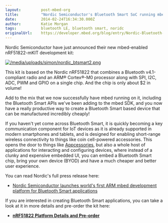 ```yaml
---
layout:         post-mbed-org
title:          "Nordic Semiconductor's Bluetooth Smart SoC running mbed! Pre-order your kit!"
date:           2014-02-24T16:34:30.000Z
author:         Katie Morgan
tags:           bluetooth LE, bluetooth smart, noridc
originalUrl:    https://developer.mbed.org/blog/entry/Nordic-Bluetooth-Smart-SoC-running-mbed/
---
```


<p>
  Nordic Semiconductor have just announced their new mbed-enabled
  nRF51822-mKIT development kit:
</p>
<p>
  <a href="/platforms/Nordic-nRF51822/"><img src=
  "https://developer.mbed.org/media/uploads/simon/nordic_btsmart2.png"
  alt="/media/uploads/simon/nordic_btsmart2.png" title=
  "/media/uploads/simon/nordic_btsmart2.png"></a>
</p>
<p>
  This kit is based on the Nordic nRF51822 that combines a
  Bluetooth v4.1-compliant radio and an ARM® Cortex®-M0 processor
  along with SPI, I2C, ADC, PWM and GPIO on a single chip. And the
  chip is only about $2 in volume!
</p>
<p>
  Add to the mix that we now successfully have mbed running on it,
  including the Bluetooth Smart APIs we've been adding to the mbed
  SDK, and you now have a really productive way to create a
  Bluetooth Smart based device that can be manufactured incredibly
  cheaply!
</p>
<p>
  If you haven't yet come across Bluetooth Smart, it is quickly
  becoming a key communication component for IoT devices as it is
  already supported in modern smartphones and tablets, and is
  designed for enabling short-range wireless connectivity to things
  like coin cell-powered accessories. This opens the door to things
  like <a href="http://www.nickhunn.com/2ubiquity/" rel=
  "nofollow">Appcessories</a>, but also a whole host of
  applications for interacting and configuring devices, where
  instead of a clunky and expensive embedded UI, you can embed a
  Bluetooth Smart chip, bring your own device (BYOD) and have a
  much cheaper and better user experience.
</p>
<p>
  You can read Nordic's full press release here:
</p>
<ul>
  <li>
    <a href=
    "https://www.nordicsemi.com/News/News-releases/Product-Related-News/Nordic-Semiconductor-launches-world-s-first-ARM-mbed-development-platform-for-Bluetooth-Smart-applications"
    rel="nofollow">Nordic Semiconductor launches world's first ARM
    mbed development platform for Bluetooth Smart applications</a>
  </li>
</ul>
<p>
  If you are interested in creating Bluetooth Smart applications,
  you can take a look at it in more details and pre-order the kit
  here:
</p>
<ul>
  <li>
    <strong><a href="/platforms/Nordic-nRF51822/">nRF51822 Platform
    Details and Pre-order</a></strong>
  </li>
</ul>

